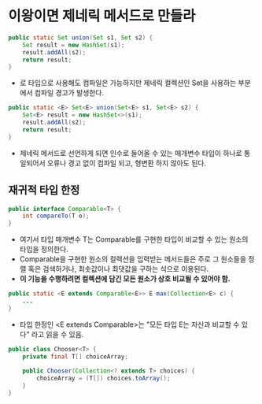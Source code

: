 # 이왕이면 제네릭 메서드로 만들라

```java
public static Set union(Set s1, Set s2) {
    Set result = new HashSet(s1);
    result.addAll(s2);
    return result;
}
```

- 로 타입으로 사용해도 컴파일은 가능하지만 제네릭 컬렉션인 Set을 사용하는 부분에서 컴파일 경고가 발생한다.

```java
public static <E> Set<E> union(Set<E> s1, Set<E> s2) {
    Set<E> result = new HashSet<>(s1);
    result.addAll(s2);
    return result;
}
```

- 제네릭 메서드로 선언하게 되면 인수로 들어올 수 있는 매개변수 타입이 하나로 통일되어서 오류나 경고 없이 컴파일 되고, 형변환 하지 않아도 된다.

## 재귀적 타입 한정

```java
public interface Comparable<T> {
    int compareTo(T o);
}
```

- 여기서 타입 매개변수 T는 Comparable<T>를 구현한 타입이 비교할 수 있는 원소의 타입을 정의한다.
- Comparable을 구현한 원소의 컬렉션을 입력받는 메서드들은 주로 그 원소들을 정렬 혹은 검색하거나, 최솟값이나 최댓값을 구하는 식으로 이용된다.
- **이 기능을 수행하려면 컬렉션에 담긴 모든 원소가 상호 비교될 수 있어야 함.**

```java
public static <E extends Comparable<E>> E max(Collection<E> c) {
    ...
}
```

- 타입 한정인 <E extends Comparable<E>>는 "모든 타입 E는 자신과 비교할 수 있다" 라고 읽을 수 있음.

```java
public class Chooser<T> { 
    private final T[] choiceArray;
    
    public Chooser(Collection<? extends T> choices) {
        choiceArray = (T[]) choices.toArray();
    }
}
```